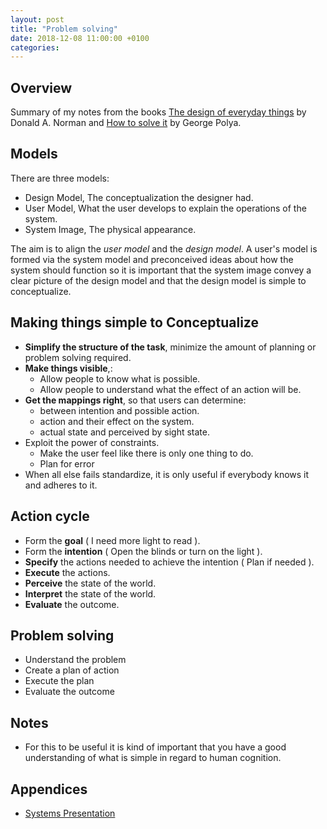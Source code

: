 ```yaml
---
layout: post
title: "Problem solving"
date: 2018-12-08 11:00:00 +0100
categories:
---
```


## Overview

Summary of my notes from the books [The design of everyday things](https://www.foyles.co.uk/witem/technical/the-design-of-everyday-things,donald-a-norman-9780262525671?term=The+design) by Donald A. Norman and [How to solve it](https://www.foyles.co.uk/witem/science-mathematics/how-to-solve-it-a-new-aspect-of-mathema,george-polya-9780140124996) by George Polya.

## Models

There are three models:

- Design Model, The conceptualization the designer had.
- User Model, What the user develops to explain the operations of the system.
- System Image, The physical appearance.

The aim is to align the _user model_ and the _design model_. A user's model is formed via the system model and preconceived ideas about how the system should function so it is important that the system image convey a clear picture of the design model and that the design model is simple to conceptualize.

## Making things simple to Conceptualize

- __Simplify the structure of the task__, minimize the amount of planning or problem solving required.
- __Make things visible__,:
    - Allow people to know what is possible.
    - Allow people to understand what the effect of an action will be.
- __Get the mappings right__, so that users can determine:
    - between intention and possible action.
    - action and their effect on the system.
    - actual state and perceived by sight state.
- Exploit the power of constraints.
    - Make the user feel like there is only one thing to do.
    - Plan for error
- When all else fails standardize, it is only useful if everybody knows it and adheres to it.

## Action cycle

- Form the __goal__ ( I need more light to read ).
- Form the __intention__ ( Open the blinds or turn on the light ).
- __Specify__ the actions needed to achieve the intention ( Plan if needed ).
- __Execute__ the actions.
- __Perceive__ the state of the world.
- __Interpret__ the state of the world.
- __Evaluate__ the outcome.

## Problem solving

- Understand the problem
- Create a plan of action
- Execute the plan
- Evaluate the outcome

## Notes

- For this to be useful it is kind of important that you have a good understanding of what is simple in regard to human cognition.

## Appendices

* [Systems Presentation](/presentations/programming-and-philosophy)


